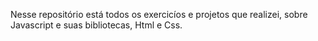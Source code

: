 Nesse repositório está todos os exercicíos e projetos que realizei, sobre Javascript e suas bibliotecas, Html e Css.
